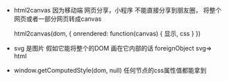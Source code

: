 - html2canvas 因为移动端 网页分享，小程序 不能直接分享到朋友圈， 将整个网页或者一部分网页转成canvas

  html2canvas(dom, {
      onrendered: function(canvas) {
          显示, css
      }
  })

- svg 是图片
    假如它能将整个的DOM 画在它内部的话
    foreignObject   svg=> html

-  window.getComputedStyle(dom, null)
    任何节点的css属性值都能拿到 